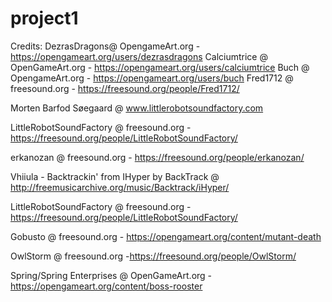 # project1

Credits:
DezrasDragons@ OpengameArt.org - https://opengameart.org/users/dezrasdragons
Calciumtrice @ OpenGameArt.org - https://opengameart.org/users/calciumtrice
Buch @ OpengameArt.org - https://opengameart.org/users/buch
Fred1712 @ freesound.org - https://freesound.org/people/Fred1712/

Morten Barfod Søegaard @ www.littlerobotsoundfactory.com 

LittleRobotSoundFactory @ freesound.org - https://freesound.org/people/LittleRobotSoundFactory/

erkanozan @ freesound.org - https://freesound.org/people/erkanozan/

Vhiiula - Backtrackin' from IHyper by BackTrack @ http://freemusicarchive.org/music/Backtrack/iHyper/

LittleRobotSoundFactory @ freesound.org - https://freesound.org/people/LittleRobotSoundFactory/

Gobusto @ freesound.org - https://opengameart.org/content/mutant-death


OwlStorm @ freesound.org -https://freesound.org/people/OwlStorm/



Spring/Spring Enterprises @ OpenGameArt.org - https://opengameart.org/content/boss-rooster